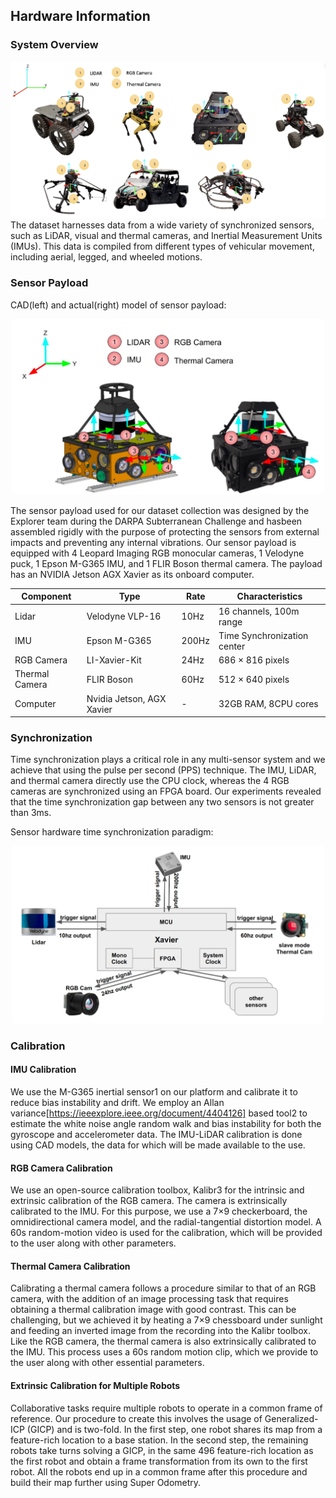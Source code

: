 ## Hardware Information
### System Overview
<img src="Figures/robots.jpg" width="800">
The dataset harnesses data from a wide variety of synchronized sensors, such as LiDAR, visual and thermal cameras, and Inertial Measurement Units (IMUs). This data is compiled from different types of vehicular movement, including aerial, legged, and wheeled motions.

### Sensor Payload
CAD(left) and actual(right) model of sensor payload: 
<p align="center">
<img src="Figures/sensorpayload.jpg" width="500">
</p>

The sensor payload used for our dataset collection was designed by the Explorer team during the DARPA Subterranean Challenge and hasbeen assembled rigidly with the purpose of protecting the sensors from external impacts and preventing any internal vibrations. Our sensor payload is equipped with 4 Leopard Imaging RGB monocular cameras, 1 Velodyne puck, 1 Epson M-G365 IMU, and 1 FLIR Boson thermal camera. The payload has an NVIDIA Jetson AGX Xavier as its onboard computer. 

| Component       | Type                        | Rate    | Characteristics            |
| --------------- | --------------------------- | ------- | -------------------------- |
| Lidar           | Velodyne VLP-16             | 10Hz    | 16 channels, 100m range    |
| IMU             | Epson M-G365                | 200Hz   | Time Synchronization center|
| RGB Camera      | LI-Xavier-Kit               | 24Hz    | 686 × 816 pixels           |
| Thermal Camera  | FLIR Boson                  | 60Hz    | 512 × 640 pixels           |
| Computer        | Nvidia Jetson, AGX Xavier   | -       | 32GB RAM, 8CPU cores       |

### Synchronization
Time synchronization plays a critical role in any multi-sensor system and we achieve that using the pulse per second (PPS) technique. The IMU, LiDAR, and thermal camera directly use the CPU clock, whereas the 4 RGB cameras are synchronized using an FPGA board. Our experiments revealed that the time synchronization gap between any two sensors is not greater than 3ms.

Sensor hardware time synchronization paradigm:
<p align="center">
<img src="Figures/synchronization.jpg" width="500">
</p>

### Calibration
#### IMU Calibration
We use the M-G365 inertial sensor1 on our platform and calibrate it to reduce bias instability and drift. We employ an Allan variance[https://ieeexplore.ieee.org/document/4404126] based tool2 to estimate the white noise angle random walk and bias instability for both the gyroscope and accelerometer data. The IMU-LiDAR calibration is done using CAD models, the data for which will be made available to the use.
#### RGB Camera Calibration
We use an open-source calibration toolbox, Kalibr3 for the intrinsic and extrinsic calibration of the RGB camera. The camera is extrinsically calibrated to the IMU. For this purpose, we use a 7×9 checkerboard, the omnidirectional camera model, and the radial-tangential distortion model. A 60s random-motion video is used for the calibration, which will be provided to the user along with other parameters.
#### Thermal Camera Calibration
Calibrating a thermal camera follows a procedure similar to that of an RGB camera, with the addition of an image processing task that requires obtaining a thermal calibration image with good contrast. This can be challenging, but we achieved it by heating a 7×9 chessboard under sunlight and feeding an inverted image from the recording into the Kalibr toolbox. Like the RGB camera, the thermal camera is also extrinsically calibrated to the IMU. This process uses a 60s random motion clip, which we provide to the user along with other essential parameters.
#### Extrinsic Calibration for Multiple Robots 
Collaborative tasks require multiple robots to operate in a common frame of reference. Our procedure to create this involves the usage of Generalized-ICP (GICP) and is two-fold. In the first step, one robot shares its map from a feature-rich location to a base station. In the second step, the remaining robots take turns solving a GICP, in the same 496 feature-rich location as the first robot and obtain a frame transformation from its own to the first robot. All the robots end up in a common frame after this procedure and build their map further using Super Odometry.

